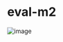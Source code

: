 # eval-m2
![image](https://github.com/user-attachments/assets/eca1b886-2878-4e2d-88b0-46ad3e3d60f5)
